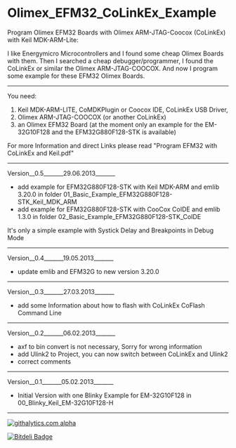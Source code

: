 Olimex_EFM32_CoLinkEx_Example
=============================

Program Olimex EFM32 Boards with Olimex ARM-JTAG-Coocox (CoLinkEx) with Keil MDK-ARM-Lite:

I like Energymicro Microcontrollers and I found some cheap Olimex Boards with them. 
Then I searched a cheap debugger/programmer, I found the CoLinkEx or similar the 
Olimex ARM-JTAG-COOCOX. And now I program some example for these EFM32 Olimex Boards.


___________________________

You need:

1. Keil MDK-ARM-LITE, CoMDKPlugin or Coocox IDE, CoLinkEx USB Driver,
2. Olimex ARM-JTAG-COOCOX (or another CoLinkEx)
3. an Olimex EFM32 Board 
(at the moment only an example for the EM-32G10F128 and the EFM32G880F128-STK is available)

For more Information and direct Links please read "Program EFM32 with CoLinkEx and Keil.pdf"
___________________________

Version__0.5_______29.06.2013_______
- add example for EFM32G880F128-STK with Keil MDK-ARM and emlib 3.20.0
in folder 01_Basic_Example_EFM32G880F128-STK_Keil_MDK_ARM
- add example for EFM32G880F128-STK with CooCox CoIDE and emlib 1.3.0
in folder 02_Basic_Example_EFM32G880F128-STK_CoIDE

It's only a simple example with Systick Delay and Breakpoints in Debug Mode

___________________________

Version__0.4_______19.05.2013_______
- update emlib and EFM32G to new version 3.20.0

___________________________

Version__0.3_______27.03.2013_______

- add some Information about how to flash with CoLinkEx CoFlash Command Line

___________________________

Version__0.2_______06.02.2013_______

- axf to bin convert is not necessary, Sorry for wrong information
- add Ulink2 to Project, you can now switch between CoLinkEx and Ulink2
- correct comments

___________________________

Version__0.1_______05.02.2013_______ 

- Initial Version with one Blinky Example for EM-32G10F128 in 
00_Blinky_Keil_EM-32G10F128-H

___________________________

[![githalytics.com alpha](https://cruel-carlota.pagodabox.com/186d4a7ac27adcbf9b13761e64bb4288 "githalytics.com")](http://githalytics.com/nopeppermint/Olimex_EFM32_CoLinkEx_Example)

[![Bitdeli Badge](https://d2weczhvl823v0.cloudfront.net/nopeppermint/Olimex_EFM32_CoLinkEx_Example/trend.png)](https://bitdeli.com/free "Bitdeli Badge")